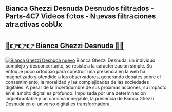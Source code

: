 ## Bianca Ghezzi Desnuda D𝚎sn𝚞dos filtr𝚊dos - Parts-4C7 Vid𝚎os f𝚘tos - N𝚞evas filtr𝚊ciones atr𝚊ctivas cobUx

# <h2><a href="http://mb4b9y3.tromn.icu/?c=Bianca+Ghezzi+Desnuda">🔗👉👉👉 Bianca Ghezzi Desnuda 🔗🔗</a></h2>

[![Bianca Ghezzi Desnuda nuevo](https://i.imgur.com/pEAQMta.gif)](http://mb4b9y3.tromn.icu/?c=Bianca+Ghezzi+Desnuda)
Bianca Ghezzi Desnuda, un individuo complejo y desconcertante, se resiste a la caracterización simple. Su enfoque poco ortodoxo para construir una presencia en la web ha magnetizado y ofendido a los observadores, generando debates sobre el consentimiento, la moralidad y las complejidades de las sociedades digitales. A pesar de la incertidumbre de sus próximas acciones, su impacto en el ámbito digital es profundo. Impulsada por una determinación inquebrantable y un carisma innegable, la presencia de Bianca Ghezzi Desnuda en el universo digital es transformadora.
